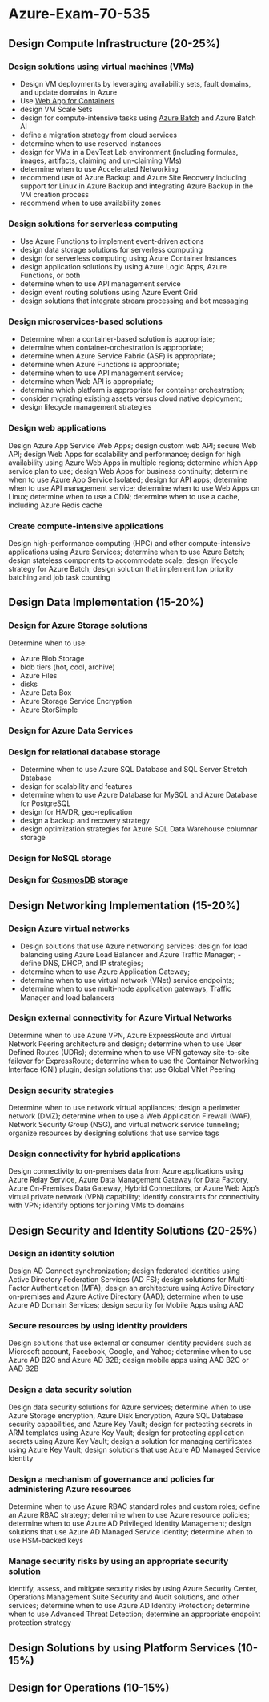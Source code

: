 # Azure-Exam-70-535
## Design Compute Infrastructure (20-25%)
### Design solutions using virtual machines (VMs)
- Design VM deployments by leveraging availability sets, fault domains, and update domains in Azure
- Use [Web App for Containers](WebAppForContainers.md)
- design VM Scale Sets
- design for compute-intensive tasks using [Azure Batch](Batch.md) and Azure Batch AI
- define a migration strategy from cloud services
- determine when to use reserved instances
- design for VMs in a DevTest Lab environment (including formulas, images, artifacts, claiming and un-claiming VMs)
- determine when to use Accelerated Networking
- recommend use of Azure Backup and Azure Site Recovery including support for Linux in Azure Backup and integrating Azure Backup in the VM creation process
- recommend when to use availability zones
### Design solutions for serverless computing
- Use Azure Functions to implement event-driven actions
- design data storage solutions for serverless computing
- design for serverless computing using Azure Container Instances
- design application solutions by using Azure Logic Apps, Azure Functions, or both
- determine when to use API management service
- design event routing solutions using Azure Event Grid
- design solutions that integrate stream processing and bot messaging
### Design microservices-based solutions 
- Determine when a container-based solution is appropriate; 
- determine when container-orchestration is appropriate; 
- determine when Azure Service Fabric (ASF) is appropriate; 
- determine when Azure Functions is appropriate; 
- determine when to use API management service; 
- determine when Web API is appropriate; 
- determine which platform is appropriate for container orchestration; 
- consider migrating existing assets versus cloud native deployment; 
- design lifecycle management strategies
### Design web applications
Design Azure App Service Web Apps; design custom web API; secure Web API; design Web Apps for scalability and performance; design for high availability using Azure Web Apps in multiple regions; determine which App service plan to use; design Web Apps for business continuity; determine when to use Azure App Service Isolated; design for API apps; determine when to use API management service; determine when to use Web Apps on Linux; determine when to use a CDN; determine when to use a cache, including Azure Redis cache
### Create compute-intensive applications
Design high-performance computing (HPC) and other compute-intensive applications using Azure Services; determine when to use Azure Batch; design stateless components to accommodate scale; design lifecycle strategy for Azure Batch; design solution that implement low priority batching and job task counting
## Design Data Implementation (15-20%)
### Design for Azure Storage solutions
Determine when to use:
- Azure Blob Storage
- blob tiers (hot, cool, archive)
- Azure Files
- disks
- Azure Data Box
- Azure Storage Service Encryption
- Azure StorSimple
### Design for Azure Data Services
### Design for relational database storage
- Determine when to use Azure SQL Database and SQL Server Stretch Database
- design for scalability and features
- determine when to use Azure Database for MySQL and Azure Database for PostgreSQL
- design for HA/DR, geo-replication
- design a backup and recovery strategy
- design optimization strategies for Azure SQL Data Warehouse columnar storage
### Design for NoSQL storage
### Design for [CosmosDB](CosmosDB.md) storage
## Design Networking Implementation (15-20%)
### Design Azure virtual networks
- Design solutions that use Azure networking services: design for load balancing using Azure Load Balancer and Azure Traffic Manager; - define DNS, DHCP, and IP strategies; 
- determine when to use Azure Application Gateway; 
- determine when to use virtual network (VNet) service endpoints; 
- determine when to use multi-node application gateways, Traffic Manager and load balancers
### Design external connectivity for Azure Virtual Networks
Determine when to use Azure VPN, Azure ExpressRoute and Virtual Network Peering architecture and design; determine when to use User Defined Routes (UDRs); determine when to use VPN gateway site-to-site failover for ExpressRoute; determine when to use the Container Networking Interface (CNI) plugin; design solutions that use Global VNet Peering
### Design security strategies
Determine when to use network virtual appliances; design a perimeter network (DMZ); determine when to use a Web Application Firewall (WAF), Network Security Group (NSG), and virtual network service tunneling; organize resources by designing solutions that use service tags
### Design connectivity for hybrid applications
Design connectivity to on-premises data from Azure applications using Azure Relay Service, Azure Data Management Gateway for Data Factory, Azure On-Premises Data Gateway, Hybrid Connections, or Azure Web App’s virtual private network (VPN) capability; identify constraints for connectivity with VPN; identify options for joining VMs to domains
## Design Security and Identity Solutions (20-25%)
### Design an identity solution
Design AD Connect synchronization; design federated identities using Active Directory Federation Services (AD FS); design solutions for Multi-Factor Authentication (MFA); design an architecture using Active Directory on-premises and Azure Active Directory (AAD); determine when to use Azure AD Domain Services; design security for Mobile Apps using AAD
### Secure resources by using identity providers
Design solutions that use external or consumer identity providers such as Microsoft account, Facebook, Google, and Yahoo; determine when to use Azure AD B2C and Azure AD B2B; design mobile apps using AAD B2C or AAD B2B
### Design a data security solution
Design data security solutions for Azure services; determine when to use Azure Storage encryption, Azure Disk Encryption, Azure SQL Database security capabilities, and Azure Key Vault; design for protecting secrets in ARM templates using Azure Key Vault; design for protecting application secrets using Azure Key Vault; design a solution for managing certificates using Azure Key Vault; design solutions that use Azure AD Managed Service Identity
### Design a mechanism of governance and policies for administering Azure resources
Determine when to use Azure RBAC standard roles and custom roles; define an Azure RBAC strategy; determine when to use Azure resource policies; determine when to use Azure AD Privileged Identity Management; design solutions that use Azure AD Managed Service Identity; determine when to use HSM-backed keys
### Manage security risks by using an appropriate security solution
Identify, assess, and mitigate security risks by using Azure Security Center, Operations Management Suite Security and Audit solutions, and other services; determine when to use Azure AD Identity Protection; determine when to use Advanced Threat Detection; determine an appropriate endpoint protection strategy
## Design Solutions by using Platform Services (10-15%)
## Design for Operations (10-15%)
